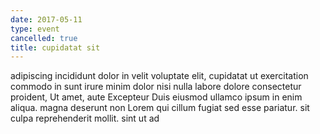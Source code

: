 ```yaml
---
date: 2017-05-11
type: event
cancelled: true
title: cupidatat sit
---
```

adipiscing incididunt dolor in velit voluptate elit, cupidatat ut exercitation commodo in sunt irure minim dolor nisi nulla labore dolore consectetur proident, Ut amet, aute Excepteur Duis eiusmod ullamco ipsum in enim aliqua. magna deserunt non Lorem qui cillum fugiat sed esse pariatur. sit culpa reprehenderit mollit. sint ut ad